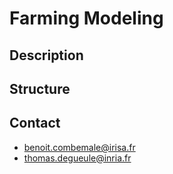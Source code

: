 # Farming Modeling

## Description


## Structure


## Contact

* benoit.combemale@irisa.fr
* thomas.degueule@inria.fr
